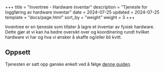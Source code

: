+++
title = "Inventree - Hardware inventar"
description = "Tjeneste for loggføring av hardware inventar"
date = 2024-07-25
updated = 2024-07-25
template = "docs/page.html"
sort_by = "weight"
weight = 3
+++

Inventree er en tjeneste som tillater å lagre et inventar av fysisk hardware.
Dette gjør at vi kan ha bedre oversikt over og koordinering rundt hvilket hardware vi har og hva vi ønsker å skaffe og/eller bli kvitt.

## Oppsett

Tjenesten er satt opp ganske enkelt ved å følge [denne guiden](https://docs.inventree.org/en/latest/start/docker_install/).
